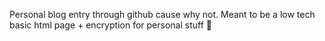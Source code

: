 Personal blog entry through github cause why not. Meant to be a low tech basic html page + encryption for personal stuff 🤡
